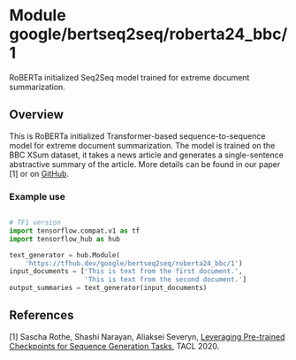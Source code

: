 # Module google/bertseq2seq/roberta24_bbc/1

RoBERTa initialized Seq2Seq model trained for extreme document summarization.

<!-- asset-path: internal -->
<!-- module-type: text-generation -->
<!-- fine-tunable: true -->
<!-- format: hub -->
<!-- language: en -->
<!-- dataset: BBC XSum summarization dataset -->

## Overview

This is RoBERTa initialized Transformer-based sequence-to-sequence model for
extreme document summarization. The model is trained on the BBC XSum dataset, it
takes a news article and generates a single-sentence abstractive summary of the
article. More details can be found in our paper [1] or on
[GitHub](https://github.com/google-research/google-research/tree/master/bertseq2seq).

### Example use

```python

# TF1 version
import tensorflow.compat.v1 as tf
import tensorflow_hub as hub

text_generator = hub.Module(
    'https://tfhub.dev/google/bertseq2seq/roberta24_bbc/1')
input_documents = ['This is text from the first document.',
                   'This is text from the second document.']
output_summaries = text_generator(input_documents)
```

## References

[1] Sascha Rothe, Shashi Narayan, Aliaksei Severyn,
[Leveraging Pre-trained Checkpoints for Sequence Generation Tasks](https://arxiv.org/abs/1907.12461),
TACL 2020.
